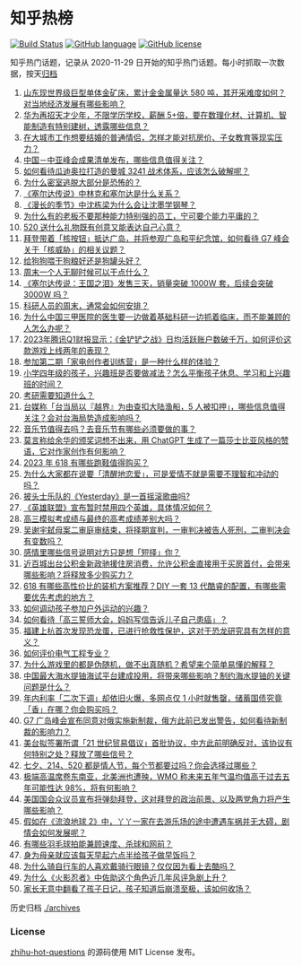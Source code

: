 # 知乎热榜
[![Build Status](https://github.com/ToWeLong/zhihu-hot-questions/workflows/CI/badge.svg)](https://github.com/ToWeLong/zhihu-hot-questions/actions)
[![GitHub language](https://img.shields.io/badge/language-golang-orange.svg)](https://golang.org/)
[![GitHub license](https://img.shields.io/github/license/ToWeLong/zhihu-hot-questions)](https://github.com/ToWeLong/zhihu-hot-questions/blob/main/LICENSE)

知乎热门话题，记录从 2020-11-29 日开始的知乎热门话题。每小时抓取一次数据，按天[归档](./archives)

<!-- BEGIN -->

1. [山东现世界级巨型单体金矿床，累计金金属量达 580 吨，其开采难度如何？对当地经济发展有哪些影响？](https://www.zhihu.com/question/601844155)
1. [华为再招天才少年，不限学历学校，薪酬 5+倍，要在数理化材、计算机、智能制造有特别建树，透露哪些信息？](https://www.zhihu.com/question/601878395)
1. [在大城市工作想要结婚的普通情侣，怎样才能对抗房价、子女教育等现实压力？](https://www.zhihu.com/question/599386261)
1. [中国－中亚峰会成果清单发布，哪些信息值得关注？](https://www.zhihu.com/question/601923085)
1. [如何看待瓜迪奥拉打造的曼城 3241 战术体系，应该怎么破解呢？](https://www.zhihu.com/question/601826574)
1. [为什么密室逃脱大部分是恐怖的？](https://www.zhihu.com/question/356195084)
1. [《塞尔达传说》中林克和塞尔达是什么关系？](https://www.zhihu.com/question/434369630)
1. [《漫长的季节》中沈栋梁为什么会让沈墨学钢琴？](https://www.zhihu.com/question/600856138)
1. [为什么有的老板不要那种能力特别强的员工，宁可要个能力平庸的？](https://www.zhihu.com/question/593017996)
1. [520 送什么礼物既有创意又能表达自己心意？](https://www.zhihu.com/question/599194350)
1. [拜登带着「核按钮」抵达广岛，并将参观广岛和平纪念馆，如何看待 G7 峰会关于「核威胁」的相关议题？](https://www.zhihu.com/question/601879031)
1. [给狗狗喂干狗粮好还是狗罐头好？](https://www.zhihu.com/question/43474332)
1. [周末一个人无聊时候可以干点什么？](https://www.zhihu.com/question/547392087)
1. [《塞尔达传说：王国之泪》发售三天，销量突破 1000W 套，后续会突破 3000W 吗？](https://www.zhihu.com/question/601615671)
1. [科研人员的周末，通常会如何安排？](https://www.zhihu.com/question/594892280)
1. [为什么中国三甲医院的医生要一边做着基础科研一边抓着临床，而不能兼顾的人怎么办呢？](https://www.zhihu.com/question/453771359)
1. [2023年腾讯Q1财报显示：《金铲铲之战》日均活跃账户数破千万，如何评价这款游戏上线两年的表现？](https://www.zhihu.com/question/601696479)
1. [参加第二期「家电创作者训练营」是一种什么样的体验？](https://www.zhihu.com/question/601878987)
1. [小学四年级的孩子，兴趣班是否要做减法？怎么平衡孩子休息、学习和上兴趣班的时间？](https://www.zhihu.com/question/595901575)
1. [考研需要知道什么？](https://www.zhihu.com/question/305966486)
1. [台媒称「台当局以『越界』为由查扣大陆渔船，5 人被扣押」，哪些信息值得关注？会对台海局势造成影响吗？](https://www.zhihu.com/question/601690312)
1. [音乐节值得去吗？去音乐节有哪些必须要做的事？](https://www.zhihu.com/question/592172571)
1. [莫言称给余华的颁奖词想不出来，用 ChatGPT 生成了一篇莎士比亚风格的赞语，它对作家创作有何影响？](https://www.zhihu.com/question/601474371)
1. [2023 年 618 有哪些跑鞋值得购买？](https://www.zhihu.com/question/600008443)
1. [为什么大家都在说要「清醒地恋爱」，可是爱情不就是需要不理智和冲动的吗？](https://www.zhihu.com/question/599386039)
1. [披头士乐队的《Yesterday》是一首摇滚歌曲吗?](https://www.zhihu.com/question/600634045)
1. [《英雄联盟》宣布暂时禁用四个英雄，具体情况如何？](https://www.zhihu.com/question/601673469)
1. [高三模拟考成绩与最终的高考成绩差别大吗？](https://www.zhihu.com/question/601852804)
1. [吴谢宇弑母案二审庭审结束，将择期宣判，一审判决被告人死刑，二审判决会有变数吗？](https://www.zhihu.com/question/601832243)
1. [感情里哪些信号说明对方只是想「短择」你？](https://www.zhihu.com/question/599386419)
1. [近百城出台公积金新政驰援住房消费，允许公积金直接用于买房首付，会带来哪些影响？将释放多少购买力？](https://www.zhihu.com/question/601830940)
1. [618 有哪些高性价比的装机方案推荐？DIY 一套 13 代酷睿的配置，有哪些需要优先考虑的地方？](https://www.zhihu.com/question/601755339)
1. [如何调动孩子参加户外运动的兴趣？](https://www.zhihu.com/question/553967195)
1. [如何看待「高三誓师大会，妈妈写信告诉儿子自己患癌」？](https://www.zhihu.com/question/601454464)
1. [福建上杭首次发现恐龙蛋，已进行抢救性保护，这对于恐龙研究具有怎样的意义？](https://www.zhihu.com/question/601870774)
1. [如何评价电气工程专业？](https://www.zhihu.com/question/446719524)
1. [为什么游戏里的都是伪随机，做不出真随机？希望来个简单易懂的解释？](https://www.zhihu.com/question/432127454)
1. [中国最大海水提铀海试平台建成投用，将带来哪些影响？制约海水提铀的关键问题是什么？](https://www.zhihu.com/question/601537331)
1. [年内利率「二次下调」却依旧火爆，多网点仅 1 小时就售罄，储蓄国债究竟「香」在哪？你会购买吗？](https://www.zhihu.com/question/601846725)
1. [G7 广岛峰会宣布同意对俄实施新制裁，俄方此前已发出警告，如何看待新制裁的影响力？](https://www.zhihu.com/question/601918410)
1. [美台拟签署所谓「21 世纪贸易倡议」首批协议，中方此前明确反对，该协议有何特别之处？释放了哪些信号？](https://www.zhihu.com/question/601876912)
1. [七夕、214、520 都是情人节，每个节都要过吗？你会选择过哪些？](https://www.zhihu.com/question/601914333)
1. [极端高温席卷东南亚，北美洲也遭殃，WMO 称未来五年气温均值高于过去五年可能性达 98%，将有何影响？](https://www.zhihu.com/question/601881655)
1. [美国国会众议员宣布将弹劾拜登，这对拜登的政治前景、以及两党角力将产生哪些影响？](https://www.zhihu.com/question/601850171)
1. [假如在《流浪地球 2》中，丫丫一家在去游乐场的途中遭遇车祸并无大碍，剧情会如何发展呢？](https://www.zhihu.com/question/599453329)
1. [有哪些羽毛球拍能兼顾速度、杀球和网前？](https://www.zhihu.com/question/599177231)
1. [身为母亲就应该每天早起六点半给孩子做早饭吗？](https://www.zhihu.com/question/61725486)
1. [为什么骑自行车的人喜欢戴骑行眼镜？仅仅因为看上去酷吗？](https://www.zhihu.com/question/601414314)
1. [为什么《火影忍者》中佐助这个角色近几年风评急剧上升？](https://www.zhihu.com/question/600586966)
1. [家长无意中翻看了孩子日记，孩子知道后崩溃至极，该如何收场？](https://www.zhihu.com/question/595161559)

<!-- END -->

历史归档 [./archives](./archives)


### License
[zhihu-hot-questions](https://github.com/towelong/zhihu-hot-questions) 的源码使用 MIT License 发布。